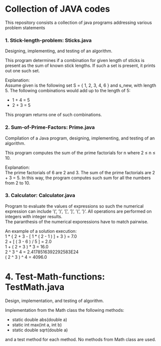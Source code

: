 # Collection of JAVA codes
This repository consists a collection of java programs addressing various problem statements

### 1. Stick-length-problem: Sticks.java ###
Designing, implementing, and testing of an algorithm.</br>
 
This program determines if a combination for given length of sticks is present as the sum of known stick lengths. If such a set is present, it prints out one such set. </br>

Explanation:</br>
Assume given is the following set S = { 1, 2, 3, 4, 6 } and s_new, with length 5. The following combinations would add up to the length of 5:
- 1 + 4 = 5
- 2 + 3 = 5

This program returns one of such combinations.

### 2. Sum-of-Prime-Factors: Prime.java ###

Compilation of a Java program, designing, implementing, and testing of an algorithm.</br>

This program computes the sum of the prime factorials for n where 2 ≤ n ≤ 10.</br>

Explanation: </br>
The prime factorials of 6 are 2 and 3. The sum of the prime factorials are 2 + 3 = 5. In this way, the program computes such sum for all the numbers from 2 to 10.

### 3. Calculator: Calculator.java ###

Program to evaluate the values of expressions so such the numerical expression can include ’(’, ’)’, ’[’, ’]’, ’{’, ’}’. All operations are performed on integers with integer results.</br>
The paranthesis of the numerical exporessions have to match pairwise.</br>

An example of a solution execution:</br>
1 * { 2 + 3 - [ 1 * ( 2 - 1 ) ] + 3 }  =  7.0</br>
2 + [ ( 3 - 6 ) / 5 ]  =  2.0</br>
1 + ( 2 + 3 ) * 3  =  16.0</br>
2 ^ 3 ^ 4  =  2.4178516392292583E24</br>
( 2 ^ 3 ) ^ 4  =  4096.0</br>

# 4. Test-Math-functions: TestMath.java ###

Design, implementation, and testing of algorithm. </br>

Implementation from the Math class the following methods: </br>
- static double   abs(double a)
- static int      max(int a, int b)
- static double   sqrt(double a)

and a test method for each method. No methods from Math class are used.
